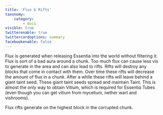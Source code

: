 ```yaml
---
title: 'Flux & Rifts'
taxonomy:
    category:
        - docs
visible: true
twitterenable: true
twittercardoptions: summary
facebookenable: false
---
```


Flux is generated when releasing Essentia into the world without filtering it. Flux is sort of a bad aura around a chunk. Too much flux can cause less vis to generate in the area and can also lead to rifts. Rifts will destroy any blocks that come in contact with them. Over time these rifts will decrease the amount of flux in a chunk. After a while these rifts will leave behind a giant taint seed. These giant taint seeds spread and maintain Taint. This is almost the only way to obtain Vitium, which is required for Essentia Tubes (even though you can get vitium from mycelium, nether wart and vishrooms).

Flux rifts generate on the highest block in the corrupted chunk.


